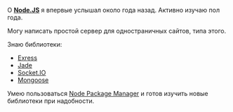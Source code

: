 О [**Node.JS**][node] я впервые услышал около года назад.
Активно изучаю пол года.

Могу написать простой сервер для одностраничных сайтов, типа этого.

Знаю библиотеки:

* [Exress][ejs]
* [Jade][jade]
* [Socket.IO][sio]
* [Mongoose][mongoose]

Умею пользоваться [Node Package Manager][npm] и готов изучить новые библиотеки при надобности.


[node]: <http://nodejs.org> "Node JS"
[ejs]: <http://expressjs.com/> "Express JS"
[jade]: <http://jade-lang.com/> "Шаблонизатор Jade"
[sio]: <http://socket.io> "Socket.IO"
[mongoose]: <http://mongoosejs.com/> "Mongoose JS"
[npm]: <https://npmjs.org/> "Node Package Manager"